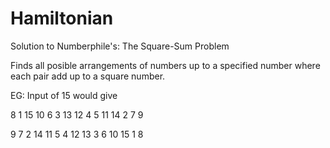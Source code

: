 # Hamiltonian
Solution to Numberphile's: The Square-Sum Problem

Finds all posible arrangements of numbers up to a specified number where each pair add up to a square number.

EG: Input of 15 would give

8 1 15 10 6 3 13 12 4 5 11 14 2 7 9

9 7 2 14 11 5 4 12 13 3 6 10 15 1 8
